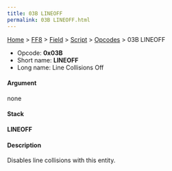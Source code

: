 ```yaml
---
title: 03B LINEOFF
permalink: 03B LINEOFF.html
---
```


[Home](../../../../Main%20Page.md) > [FF8](../../../../FF8.md) > [Field](../../../Field.md) > [Script](../../Script.md) > [Opcodes](../Opcodes.md) > 03B LINEOFF

-   Opcode: **0x03B**
-   Short name: **LINEOFF**
-   Long name: Line Collisions Off

#### Argument

none

#### Stack

  
**LINEOFF**

#### Description

Disables line collisions with this entity.
